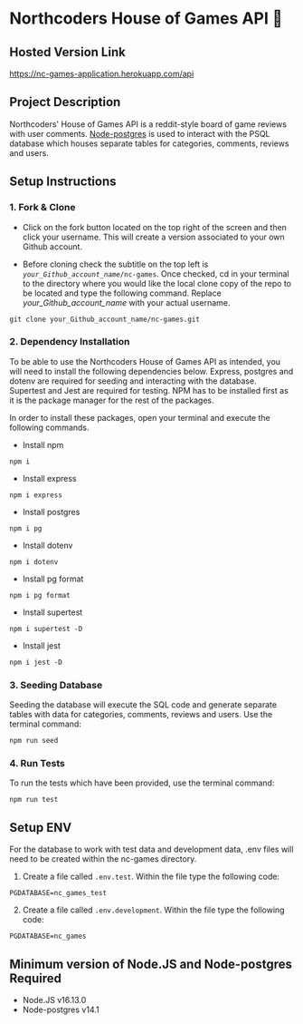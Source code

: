 # Northcoders House of Games API 🎲

## Hosted Version Link

https://nc-games-application.herokuapp.com/api

## Project Description

Northcoders' House of Games API is a reddit-style board of game reviews with user comments. [Node-postgres](https://node-postgres.com/) is used to interact with the PSQL database which houses separate tables for categories, comments, reviews and users.

## Setup Instructions

### 1. Fork & Clone

- Click on the fork button located on the top right of the screen and then click your username. This will create a version associated to your own Github account.

- Before cloning check the subtitle on the top left is <em>`your_Github_account_name`</em>`/nc-games`. Once checked, cd in your terminal to the directory where you would like the local clone copy of the repo to be located and type the following command. Replace <em>your_Github_account_name</em> with your actual username.

```
git clone your_Github_account_name/nc-games.git
```

### 2. Dependency Installation

To be able to use the Northcoders House of Games API as intended, you will need to install the following dependencies below. Express, postgres and dotenv are required for seeding and interacting with the database. Supertest and Jest are required for testing. NPM has to be installed first as it is the package manager for the rest of the packages.

In order to install these packages, open your terminal and execute the following commands.

- Install npm

```
npm i
```

- Install express

```
npm i express
```

- Install postgres

```
npm i pg
```

- Install dotenv

```
npm i dotenv
```

- Install pg format

```
npm i pg format
```

- Install supertest

```
npm i supertest -D
```

- Install jest

```
npm i jest -D
```

### 3. Seeding Database

Seeding the database will execute the SQL code and generate separate tables with data for categories, comments, reviews and users. Use the terminal command:

```
npm run seed
```

### 4. Run Tests

To run the tests which have been provided, use the terminal command:

```
npm run test
```

## Setup ENV

For the database to work with test data and development data, .env files will need to be created within the nc-games directory.

1. Create a file called `.env.test`. Within the file type the following code:

```
PGDATABASE=nc_games_test

```

2. Create a file called `.env.development`. Within the file type the following code:

```
PGDATABASE=nc_games
```

## Minimum version of Node.JS and Node-postgres Required

- Node.JS v16.13.0
- Node-postgres v14.1
